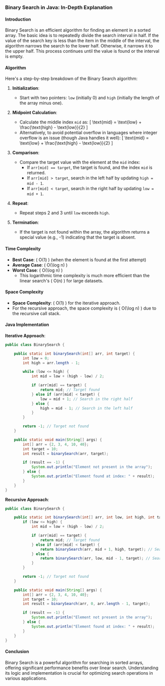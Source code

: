 ### Binary Search in Java: In-Depth Explanation

#### **Introduction**
Binary Search is an efficient algorithm for finding an element in a sorted array. The basic idea is to repeatedly divide the search interval in half. If the value of the search key is less than the item in the middle of the interval, the algorithm narrows the search to the lower half. Otherwise, it narrows it to the upper half. This process continues until the value is found or the interval is empty.

#### **Algorithm**
Here's a step-by-step breakdown of the Binary Search algorithm:

1. **Initialization**: 
   - Start with two pointers: `low` (initially 0) and `high` (initially the length of the array minus one).

2. **Midpoint Calculation**: 
   - Calculate the middle index `mid` as:
     \[
     \text{mid} = \text{low} + \frac{\text{high} - \text{low}}{2}
     \]
   - Alternatively, to avoid potential overflow in languages where integer overflow is an issue (though Java handles it well):
     \[
     \text{mid} = \text{low} + \frac{\text{high} - \text{low}}{2}
     \]

3. **Comparison**:
   - Compare the target value with the element at the `mid` index:
     - If `arr[mid] == target`, the target is found, and the index `mid` is returned.
     - If `arr[mid] > target`, search in the left half by updating `high = mid - 1`.
     - If `arr[mid] < target`, search in the right half by updating `low = mid + 1`.

4. **Repeat**: 
   - Repeat steps 2 and 3 until `low` exceeds `high`.

5. **Termination**:
   - If the target is not found within the array, the algorithm returns a special value (e.g., -1) indicating that the target is absent.

#### **Time Complexity**
- **Best Case**: \( O(1) \) (when the element is found at the first attempt)
- **Average Case**: \( O(\log n) \)
- **Worst Case**: \( O(\log n) \)
  - This logarithmic time complexity is much more efficient than the linear search's \( O(n) \) for large datasets.

#### **Space Complexity**
- **Space Complexity**: \( O(1) \) for the iterative approach.
- For the recursive approach, the space complexity is \( O(\log n) \) due to the recursive call stack.

#### **Java Implementation**

**Iterative Approach**:
```java
public class BinarySearch {

    public static int binarySearch(int[] arr, int target) {
        int low = 0;
        int high = arr.length - 1;

        while (low <= high) {
            int mid = low + (high - low) / 2;

            if (arr[mid] == target) {
                return mid; // Target found
            } else if (arr[mid] < target) {
                low = mid + 1; // Search in the right half
            } else {
                high = mid - 1; // Search in the left half
            }
        }

        return -1; // Target not found
    }

    public static void main(String[] args) {
        int[] arr = {2, 3, 4, 10, 40};
        int target = 10;
        int result = binarySearch(arr, target);

        if (result == -1) {
            System.out.println("Element not present in the array");
        } else {
            System.out.println("Element found at index: " + result);
        }
    }
}
```

**Recursive Approach**:
```java
public class BinarySearch {

    public static int binarySearch(int[] arr, int low, int high, int target) {
        if (low <= high) {
            int mid = low + (high - low) / 2;

            if (arr[mid] == target) {
                return mid; // Target found
            } else if (arr[mid] < target) {
                return binarySearch(arr, mid + 1, high, target); // Search in the right half
            } else {
                return binarySearch(arr, low, mid - 1, target); // Search in the left half
            }
        }

        return -1; // Target not found
    }

    public static void main(String[] args) {
        int[] arr = {2, 3, 4, 10, 40};
        int target = 10;
        int result = binarySearch(arr, 0, arr.length - 1, target);

        if (result == -1) {
            System.out.println("Element not present in the array");
        } else {
            System.out.println("Element found at index: " + result);
        }
    }
}
```

#### **Conclusion**
Binary Search is a powerful algorithm for searching in sorted arrays, offering significant performance benefits over linear search. Understanding its logic and implementation is crucial for optimizing search operations in various applications.